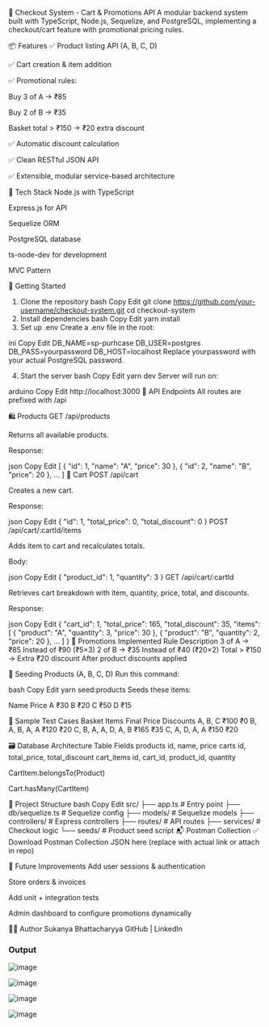 🛒 Checkout System - Cart & Promotions API
A modular backend system built with TypeScript, Node.js, Sequelize, and PostgreSQL, implementing a checkout/cart feature with promotional pricing rules.

📦 Features
✅ Product listing API (A, B, C, D)

✅ Cart creation & item addition

✅ Promotional rules:

Buy 3 of A → ₹85

Buy 2 of B → ₹35

Basket total > ₹150 → ₹20 extra discount

✅ Automatic discount calculation

✅ Clean RESTful JSON API

✅ Extensible, modular service-based architecture

🧱 Tech Stack
Node.js with TypeScript

Express.js for API

Sequelize ORM

PostgreSQL database

ts-node-dev for development

MVC Pattern

🚀 Getting Started
1. Clone the repository
bash
Copy
Edit
git clone https://github.com/your-username/checkout-system.git
cd checkout-system
2. Install dependencies
bash
Copy
Edit
yarn install
3. Set up .env
Create a .env file in the root:

ini
Copy
Edit
DB_NAME=sp-purhcase
DB_USER=postgres
DB_PASS=yourpassword
DB_HOST=localhost
Replace yourpassword with your actual PostgreSQL password.

4. Start the server
bash
Copy
Edit
yarn dev
Server will run on:

arduino
Copy
Edit
http://localhost:3000
🔢 API Endpoints
All routes are prefixed with /api

🛍 Products
GET /api/products

Returns all available products.

Response:

json
Copy
Edit
[
  { "id": 1, "name": "A", "price": 30 },
  { "id": 2, "name": "B", "price": 20 },
  ...
]
🧺 Cart
POST /api/cart

Creates a new cart.

Response:

json
Copy
Edit
{
  "id": 1,
  "total_price": 0,
  "total_discount": 0
}
POST /api/cart/:cartId/items

Adds item to cart and recalculates totals.

Body:

json
Copy
Edit
{
  "product_id": 1,
  "quantity": 3
}
GET /api/cart/:cartId

Retrieves cart breakdown with item, quantity, price, total, and discounts.

Response:

json
Copy
Edit
{
  "cart_id": 1,
  "total_price": 165,
  "total_discount": 35,
  "items": [
    { "product": "A", "quantity": 3, "price": 30 },
    { "product": "B", "quantity": 2, "price": 20 },
    ...
  ]
}
🎯 Promotions Implemented
Rule	Description
3 of A → ₹85	Instead of ₹90 (₹5×3)
2 of B → ₹35	Instead of ₹40 (₹20×2)
Total > ₹150 → Extra ₹20 discount	After product discounts applied

🧪 Seeding Products (A, B, C, D)
Run this command:

bash
Copy
Edit
yarn seed:products
Seeds these items:

Name	Price
A	₹30
B	₹20
C	₹50
D	₹15

🧪 Sample Test Cases
Basket Items	Final Price	Discounts
A, B, C	₹100	₹0
B, A, B, A, A	₹120	₹20
C, B, A, A, D, A, B	₹165	₹35
C, A, D, A, A	₹150	₹20

🗃 Database Architecture
Table	Fields
products	id, name, price
carts	id, total_price, total_discount
cart_items	id, cart_id, product_id, quantity

CartItem.belongsTo(Product)

Cart.hasMany(CartItem)

📂 Project Structure
bash
Copy
Edit
src/
├── app.ts                # Entry point
├── db/sequelize.ts       # Sequelize config
├── models/               # Sequelize models
├── controllers/          # Express controllers
├── routes/               # API routes
├── services/             # Checkout logic
└── seeds/                # Product seed script
📬 Postman Collection
✅ Download Postman Collection JSON here (replace with actual link or attach in repo)

🧠 Future Improvements
Add user sessions & authentication

Store orders & invoices

Add unit + integration tests

Admin dashboard to configure promotions dynamically

👨‍💻 Author
Sukanya Bhattacharyya
GitHub | LinkedIn








### Output

![image](https://github.com/user-attachments/assets/f512e728-ec4d-4e47-8a37-492855cf5eab)

![image](https://github.com/user-attachments/assets/8f9f53cf-7897-47ab-8243-bc17cb0c9b75)

![image](https://github.com/user-attachments/assets/05d0cb87-ff8e-4f2d-a91b-f3a1bfadf2dd)

![image](https://github.com/user-attachments/assets/d5e26ef2-7313-463b-80d8-20ff7079e626)

